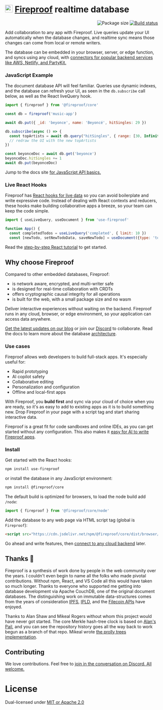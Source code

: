 

# <img src="https://fireproof.storage/static/img/flame.svg" alt="Fireproof logo" width="25"> [Fireproof](https://fireproof.storage) realtime database

<p align="right">
  <img src="https://img.shields.io/bundlephobia/minzip/%40fireproof%2Fcore" alt="Package size">
  <a href="https://github.com/fireproof-storage/fireproof/actions/workflows/ci.yaml">
    <img src="https://github.com/fireproof-storage/fireproof/actions/workflows/ci.yaml/badge.svg" alt="Build status">
  </a>
</p>

Add collaboration to any app with Fireproof. Live queries update your UI  automatically when the database changes, and realtime sync means those changes can come from local or remote writers.

The database can be embedded in your browser, server, or edge function, and syncs using any cloud, with [connectors for popular backend services like AWS, Netlify, and PartyKit.](https://www.npmjs.com/package/@fireproof/connect)

 
 ### JavaScript Example

The document database API will feel familiar. Queries use dynamic indexes, and the database can refresh your UI, as seen in the `db.subscribe` call below, as well as the React liveQuery hook.

```js
import { fireproof } from '@fireproof/core'

const db = fireproof('music-app')

await db.put({ _id: 'beyonce', name: 'Beyoncé', hitSingles: 29 })

db.subscribe(async () => {
  const topArtists = await db.query("hitSingles", { range: [30, Infinity] })
  // redraw the UI with the new topArtists
})

const beyonceDoc = await db.get('beyonce')
beyonceDoc.hitSingles += 1
await db.put(beyonceDoc)
```

Jump to the docs site [for JavaScript API basics.](https://use-fireproof.com/docs/database-api/basics)

### Live React Hooks 

Fireproof has [React hooks for live data](https://www.npmjs.com/package/use-fireproof) so you can avoid boilerplate and write expressive code. Instead of dealing with React contexts and reducers, these hooks make building collaborative apps a breeze, so your team can keep the code simple.

```js
import { useLiveQuery, useDocument } from 'use-fireproof'

function App() {
  const completedTodos = useLiveQuery('completed', { limit: 10 })
  const [newTodo, setNewTodoData, saveNewTodo] = useDocument({type: 'todo', text: '', completed: false, created: Date.now() })
```

Read the [step-by-step React tutorial](https://use-fireproof.com/docs/react-tutorial) to get started.

## Why choose Fireproof 

Compared to other embedded databases, Fireproof:
- is network aware, encrypted, and multi-writer safe
- is designed for real-time collaboration with CRDTs
- offers cryptographic causal integrity for all operations
- is built for the web, with a small package size and no wasm

Deliver interactive experiences without waiting on the backend. Fireproof runs in any cloud, browser, or edge environment, so your application can access data anywhere.

[Get the latest updates on our blog](https://fireproof.storage/blog/) or join our [Discord](https://discord.gg/cCryrNHePH) to collaborate. Read the docs to learn more about the database [architecture](https://use-fireproof.com/docs/architecture).

### Use cases

Fireproof allows web developers to build full-stack apps. It's especially useful for:

- Rapid prototyping
- AI copilot safety
- Collaborative editing
- Personalization and configuration
- Offline and local-first apps

With Fireproof, you **build first** and sync via your cloud of choice when you are ready, so it's as easy to add to existing apps as it is to build something new. Drop Fireproof in your page with a script tag and start sharing interactive data.

Fireproof is a great fit for code sandboxes and online IDEs, as you can get started without any configuration. This also makes it [easy for AI to write Fireproof apps](https://use-fireproof.com/docs/chatgpt-quick-start).


### Install

Get started with the React hooks:

```sh
npm install use-fireproof
```

or install the database in any JavaScript environment:

```sh
npm install @fireproof/core
```

The default build is optimized for browsers, to load the node build add `/node`:

```js
import { fireproof } from '@fireproof/core/node'
```

Add the database to any web page via HTML script tag (global is `Fireproof`):

```html
<script src="https://cdn.jsdelivr.net/npm/@fireproof/core/dist/browser/fireproof.global.js"></script>
```

Go ahead and write features, then [connect to any cloud backend](https://www.npmjs.com/package/@fireproof/connect) later.




## Thanks 🙏

Fireproof is a synthesis of work done by people in the web community over the years. I couldn't even begin to name all the folks who made pivotal contributions. Without npm, React, and VS Code all this would have taken so much longer. Thanks to everyone who supported me getting into database development via Apache CouchDB, one of the original document databases. The distinguishing work on immutable data-structures comes from the years of consideration [IPFS](https://ipfs.tech), [IPLD](https://ipld.io), and the [Filecoin APIs](https://docs.filecoin.io) have enjoyed.

Thanks to Alan Shaw and Mikeal Rogers without whom this project would have never got started. The core Merkle hash-tree clock is based on [Alan's Pail](https://github.com/alanshaw/pail), and you can see the repository history goes all the way back to work begun as a branch of that repo. Mikeal wrote [the prolly trees implementation](https://github.com/mikeal/prolly-trees).

## Contributing

We love contributions. Feel free to [join in the conversation on Discord. All welcome.](https://discord.gg/cCryrNHePH)

# License

Dual-licensed under [MIT or Apache 2.0](https://github.com/fireproof-storage/fireproof/blob/main/LICENSE.md)

